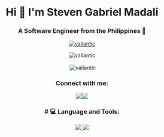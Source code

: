 <h1 align="center">Hi 👋 I'm Steven Gabriel Madali</h1>
<h3 align="center">A Software Engineer from the Philippines 🚀</h3>


<p align="center">
  <a href="https://github.com/ryo-ma/github-profile-trophy">
    <img src="https://github-profile-trophy.vercel.app/?username=valiantic&title=MultiLanguage,Commits,Repositories,Experience,Followers,Stars&column=-1" alt="valiantic" />
  </a>
</p>

<div align="center">
  <p ><img align="center" src="https://github-readme-streak-stats.herokuapp.com/?user=valiantic&theme=dark" alt="valiantic" /></p>

<p>&nbsp;<img align="center" src="https://github-readme-stats.vercel.app/api?username=valiantic&theme=tokyonight&show_icons=true&locale=en" alt="valiantic" /></p> 
</div>


<!--
<p align="center"><img align="center" src="https://github-readme-streak-stats.herokuapp.com/?user=valiantic&theme=highcontrast" alt="valiantic" /></p>


# 💫 About Me:
I am a Third-year Student at Cavite State University pursuing a Bachelor's Degree in Information Technology. I take a proactive approach to learning in the field of Technology. I'm continuously upskilling myself through personal projects, online courses that earn industry-recognized certifications, and active contributions to open-source projects on GitHub.

## 🚀 What I'm Up To

- 🌱 I’m currently learning more in-depth about Nextjs and Supabase
- 🤖 Exploring Artificial Intelligence Day by Day
- 💻  Working on self-projects daily
-->

<h3 align="center">Connect with me:</h3>
<div align="center">
<!--   <a href="https://www.linkedin.com/in/steven-madali" target="blank"><img align="center" src="https://raw.githubusercontent.com/rahuldkjain/github-profile-readme-generator/master/src/images/icons/Social/linked-in-alt.svg" alt="www.linkedin.com/in/steven-gabriel-madali-27201b268" height="30" width="40" /></a>
<a href="https://www.instagram.com/stevemadali/" target="blank"><img align="center" src="https://raw.githubusercontent.com/rahuldkjain/github-profile-readme-generator/master/src/images/icons/Social/instagram.svg" alt="https://www.instagram.com/stevemadali/" height="30" width="40" /></a> -->
<a href="https://www.linkedin.com/in/steven-madali/"><img src="https://img.shields.io/badge/LinkedIn-%230077B5.svg?&style=for-the-badge&logo=linkedin&logoColor=white"></a><a href="https://instagram.com/stevemadali"><img src="https://img.shields.io/badge/Instagram-%23E4405F.svg?&style=for-the-badge&logo=instagram&logoColor=white"></a>
</div>


<h3 align="center"># 💻 Language and Tools:</h3>
<p align="center">
  <a href="https://skillicons.dev">
    <img src="https://skillicons.dev/icons?i=html,css,bootstrap,figma,git,github,javascript,typescript,npm,react,expressjs,nodejs&theme=dark" />
     <img src="https://skillicons.dev/icons?i=nextjs,tailwind,supabase,python,java,sequelize,mysql,postgresql,php,jest,postman,vercel&theme=dark" />
  </a>
</p> 

<!--
<h3 align="center"># 💻 Skill Set:</h3>

| Languages  | Frontend  | Backend | Frameworks | Databases | DevOps | Others |
| ------------- |:-------------:|:-------------:| ------------- |:-------------:|:-------------:|:-------------:|
| ![TypeScript](https://img.shields.io/badge/typescript-%23007ACC.svg?style=for-the-badge&logo=typescript&logoColor=white) | ![CSS3](https://img.shields.io/badge/css3-%231572B6.svg?style=for-the-badge&logo=css3&logoColor=white) | ![Next JS](https://img.shields.io/badge/Next-black?style=for-the-badge&logo=next.js&logoColor=white) | ![Figma](https://img.shields.io/badge/figma-%23F24E1E.svg?style=for-the-badge&logo=figma&logoColor=white) |
| ![JavaScript](https://img.shields.io/badge/javascript-%23323330.svg?style=for-the-badge&logo=javascript&logoColor=%23F7DF1E) | ![HTML5](https://img.shields.io/badge/html5-%23E34F26.svg?style=for-the-badge&logo=html5&logoColor=white) | ![React](https://img.shields.io/badge/react-%2320232a.svg?style=for-the-badge&logo=react&logoColor=%2361DAFB) | ![MySQL](https://img.shields.io/badge/mysql-4479A1.svg?style=for-the-badge&logo=mysql&logoColor=white) |
| ![Java](https://img.shields.io/badge/java-%23ED8B00.svg?style=for-the-badge&logo=openjdk&logoColor=white) | ![TailwindCSS](https://img.shields.io/badge/tailwindcss-%2338B2AC.svg?style=for-the-badge&logo=tailwind-css&logoColor=white) | ![Express.js](https://img.shields.io/badge/express.js-%23404d59.svg?style=for-the-badge&logo=express&logoColor=%2361DAFB) | ![Postgres](https://img.shields.io/badge/postgres-%23316192.svg?style=for-the-badge&logo=postgresql&logoColor=white) | ![Vercel](https://img.shields.io/badge/vercel-%23000000.svg?style=for-the-badge&logo=vercel&logoColor=white) | ![Python](https://img.shields.io/badge/python-3670A0?style=for-the-badge&logo=python&logoColor=ffdd54) | ![JWT](https://img.shields.io/badge/JWT-black?style=for-the-badge&logo=JSON%20web%20tokens) | ![React Router](https://img.shields.io/badge/React_Router-CA4245?style=for-the-badge&logo=react-router&logoColor=white) | ![MariaDB](https://img.shields.io/badge/MariaDB-003545?style=for-the-badge&logo=mariadb&logoColor=white) | ![Render](https://img.shields.io/badge/Render-%46E3B7.svg?style=for-the-badge&logo=render&logoColor=white) | ![ESLint](https://img.shields.io/badge/ESLint-4B3263?style=for-the-badge&logo=eslint&logoColor=white) | ![MUI](https://img.shields.io/badge/MUI-%230081CB.svg?style=for-the-badge&logo=mui&logoColor=white) | ![Supabase](https://img.shields.io/badge/Supabase-3ECF8E?style=for-the-badge&logo=supabase&logoColor=white) | ![PHP](https://img.shields.io/badge/php-%23777BB4.svg?style=for-the-badge&logo=php&logoColor=white) | ![Vite](https://img.shields.io/badge/vite-%23646CFF.svg?style=for-the-badge&logo=vite&logoColor=white) | ![Postman](https://img.shields.io/badge/Postman-FF6C37?style=for-the-badge&logo=postman&logoColor=white) | ![Git](https://img.shields.io/badge/git-%23F05033.svg?style=for-the-badge&logo=git&logoColor=white)
<br>


<!--
<div align="center">
   <img src="https://github-readme-activity-graph.vercel.app/graph?username=valiantic&radius=16&theme=highcontrast&area=true&order=5" height="300" alt="Activity Graph"  />
</div> 
-->
